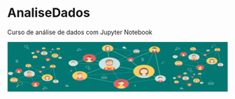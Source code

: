 # AnaliseDados
 Curso de análise de dados com Jupyter Notebook
 
 ![analise de dados](https://github.com/jonfisik/AnaliseDados/blob/master/imagens/analisededadosmedio.png)
